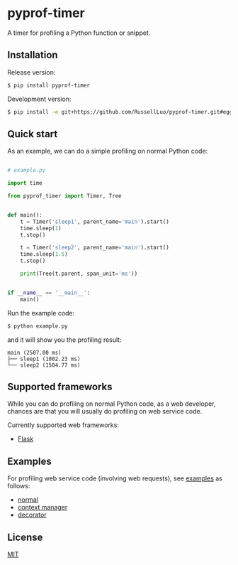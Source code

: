 # pyprof-timer

A timer for profiling a Python function or snippet.


## Installation

Release version:

```bash
$ pip install pyprof-timer
```

Development version:

```bash
$ pip install -e git+https://github.com/RussellLuo/pyprof-timer.git#egg=pyprof-timer
```


## Quick start

As an example, we can do a simple profiling on normal Python code:

```python

# example.py

import time

from pyprof_timer import Timer, Tree


def main():
    t = Timer('sleep1', parent_name='main').start()
    time.sleep(1)
    t.stop()

    t = Timer('sleep2', parent_name='main').start()
    time.sleep(1.5)
    t.stop()

    print(Tree(t.parent, span_unit='ms'))


if __name__ == '__main__':
    main()
```

Run the example code:

```bash
$ python example.py
```

and it will show you the profiling result:

```
main (2507.00 ms)
├── sleep1 (1002.23 ms)
└── sleep2 (1504.77 ms)

```


## Supported frameworks

While you can do profiling on normal Python code, as a web developer, chances are that you will usually do profiling on web service code.

Currently supported web frameworks:

- [Flask](http://flask.pocoo.org/)


## Examples

For profiling web service code (involving web requests), see [examples](examples) as follows:

- [normal](examples/normal.py)
- [context manager](examples/context_manager.py)
- [decorator](examples/decorator.py)


## License

[MIT](http://opensource.org/licenses/MIT)
